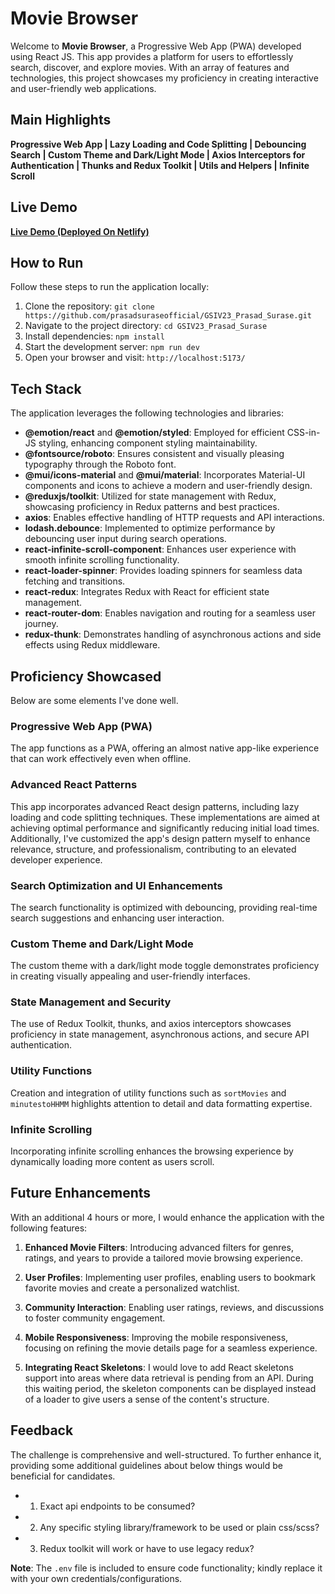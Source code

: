 # Movie Browser

Welcome to **Movie Browser**, a Progressive Web App (PWA) developed using React JS. This app provides a platform for users to effortlessly search, discover, and explore movies. With an array of features and technologies, this project showcases my proficiency in creating interactive and user-friendly web applications.

## Main Highlights

**Progressive Web App | Lazy Loading and Code Splitting | Debouncing Search | Custom Theme and Dark/Light Mode | Axios Interceptors for Authentication | Thunks and Redux Toolkit | Utils and Helpers | Infinite Scroll**

## Live Demo

**[Live Demo (Deployed On Netlify)](https://ps-moviebrowser.netlify.app/)**

## How to Run

Follow these steps to run the application locally:

1. Clone the repository: `git clone https://github.com/prasadsuraseofficial/GSIV23_Prasad_Surase.git`
2. Navigate to the project directory: `cd GSIV23_Prasad_Surase`
3. Install dependencies: `npm install`
4. Start the development server: `npm run dev`
5. Open your browser and visit: `http://localhost:5173/`

## Tech Stack

The application leverages the following technologies and libraries:

- **@emotion/react** and **@emotion/styled**: Employed for efficient CSS-in-JS styling, enhancing component styling maintainability.
- **@fontsource/roboto**: Ensures consistent and visually pleasing typography through the Roboto font.
- **@mui/icons-material** and **@mui/material**: Incorporates Material-UI components and icons to achieve a modern and user-friendly design.
- **@reduxjs/toolkit**: Utilized for state management with Redux, showcasing proficiency in Redux patterns and best practices.
- **axios**: Enables effective handling of HTTP requests and API interactions.
- **lodash.debounce**: Implemented to optimize performance by debouncing user input during search operations.
- **react-infinite-scroll-component**: Enhances user experience with smooth infinite scrolling functionality.
- **react-loader-spinner**: Provides loading spinners for seamless data fetching and transitions.
- **react-redux**: Integrates Redux with React for efficient state management.
- **react-router-dom**: Enables navigation and routing for a seamless user journey.
- **redux-thunk**: Demonstrates handling of asynchronous actions and side effects using Redux middleware.

## Proficiency Showcased

Below are some elements I've done well.

### Progressive Web App (PWA)

The app functions as a PWA, offering an almost native app-like experience that can work effectively even when offline.

### Advanced React Patterns

This app incorporates advanced React design patterns, including lazy loading and code splitting techniques. These implementations are aimed at achieving optimal performance and significantly reducing initial load times. Additionally, I've customized the app's design pattern myself to enhance relevance, structure, and professionalism, contributing to an elevated developer experience.

### Search Optimization and UI Enhancements

The search functionality is optimized with debouncing, providing real-time search suggestions and enhancing user interaction.

### Custom Theme and Dark/Light Mode

The custom theme with a dark/light mode toggle demonstrates proficiency in creating visually appealing and user-friendly interfaces.

### State Management and Security

The use of Redux Toolkit, thunks, and axios interceptors showcases proficiency in state management, asynchronous actions, and secure API authentication.

### Utility Functions

Creation and integration of utility functions such as `sortMovies` and `minutestoHHMM` highlights attention to detail and data formatting expertise.

### Infinite Scrolling

Incorporating infinite scrolling enhances the browsing experience by dynamically loading more content as users scroll.

## Future Enhancements

With an additional 4 hours or more, I would enhance the application with the following features:

1. **Enhanced Movie Filters**: Introducing advanced filters for genres, ratings, and years to provide a tailored movie browsing experience.

2. **User Profiles**: Implementing user profiles, enabling users to bookmark favorite movies and create a personalized watchlist.

3. **Community Interaction**: Enabling user ratings, reviews, and discussions to foster community engagement.

4. **Mobile Responsiveness**: Improving the mobile responsiveness, focusing on refining the movie details page for a seamless experience.

5. **Integrating React Skeletons**: I would love to add React skeletons support into areas where data retrieval is pending from an API. During this waiting period, the skeleton components can be displayed instead of a loader to give users a sense of the content's structure.

## Feedback

The challenge is comprehensive and well-structured. To further enhance it, providing some additional guidelines about below things would be beneficial for candidates.

- 1. Exact api endpoints to be consumed?
- 2. Any specific styling library/framework to be used or plain css/scss?
- 3. Redux toolkit will work or have to use legacy redux?

**Note**: The `.env` file is included to ensure code functionality; kindly replace it with your own credentials/configurations.
